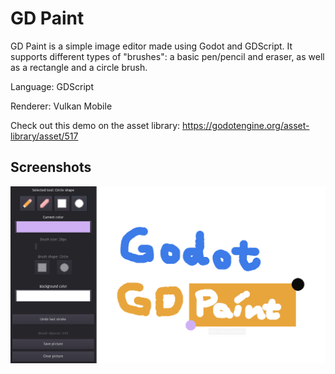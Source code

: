 # GD Paint

GD Paint is a simple image editor made using Godot and GDScript.
It supports different types of "brushes": a basic pen/pencil
and eraser, as well as a rectangle and a circle brush.

Language: GDScript

Renderer: Vulkan Mobile

Check out this demo on the asset library: https://godotengine.org/asset-library/asset/517

## Screenshots

![Screenshot](screenshots/gdpaint.png)

